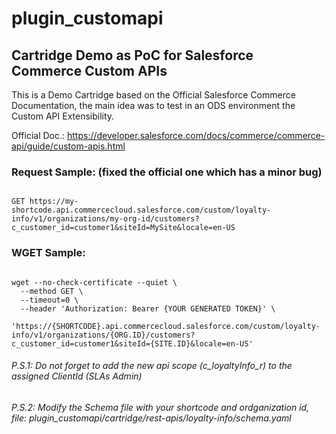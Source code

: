 # plugin_customapi
## Cartridge Demo as PoC for Salesforce Commerce Custom APIs

This is a Demo Cartridge based on the Official Salesforce Commerce Documentation, the main idea was to test in an ODS environment the Custom API Extensibility.

Official Doc.: https://developer.salesforce.com/docs/commerce/commerce-api/guide/custom-apis.html

### Request Sample: (fixed the official one which has a minor bug)
<pre><code>
GET https://my-shortcode.api.commercecloud.salesforce.com/custom/loyalty-info/v1/organizations/my-org-id/customers?c_customer_id=customer1&siteId=MySite&locale=en-US
</code></pre>

### WGET Sample:
<pre><code>
wget --no-check-certificate --quiet \
  --method GET \
  --timeout=0 \
  --header 'Authorization: Bearer {YOUR GENERATED TOKEN}' \
   'https://{SHORTCODE}.api.commercecloud.salesforce.com/custom/loyalty-info/v1/organizations/{ORG.ID}/customers?c_customer_id=customer1&siteId={SITE.ID}&locale=en-US'
</code></pre>

###### P.S.1: Do not forget to add the new api scope (c_loyaltyInfo_r) to the assigned ClientId (SLAs Admin)
###### P.S.2: Modify the Schema file with your shortcode and ordganization id, file: plugin_customapi/cartridge/rest-apis/loyalty-info/schema.yaml

